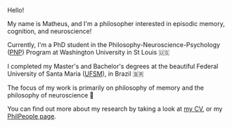 Hello! 

My name is Matheus, and I'm a philosopher interested in episodic memory, cognition, and neuroscience!

Currently, I'm a PhD student in the Philosophy-Neuroscience-Psychology ([PNP](https://pnp.wustl.edu/)) Program at Washington University in St Louis :us:

I completed my Master's and Bachelor's degrees at the beautiful Federal University of Santa Maria ([UFSM](https://www.ufsm.br)), in Brazil :brazil:

The focus of my work is primarily on philosophy of memory and the philosophy of neuroscience :brain:

You can find out more about my research by taking a look at [my CV](/cv/), or my [PhilPeople page](https://philpeople.org/profiles/matheus-diesel-werberich).